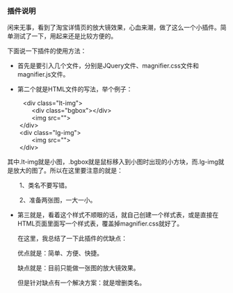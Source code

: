### 插件说明

闲来无事，看到了淘宝详情页的放大镜效果，心血来潮，做了这么一个小插件。简单测试了一下，用起来还是比较方便的。

下面说一下插件的使用方法：

* 首先是要引入几个文件，分别是JQuery文件、magnifier.css文件和magnifier.js文件。

* 第二个就是HTML文件的写法，举个例子：

   &emsp;&emsp;&lt;div class="lt-img"&gt;  
   &emsp;&emsp;&emsp;&emsp;&lt;div class="bgbox"&gt;&lt;/div&gt;  
   &emsp;&emsp;&emsp;&emsp;&lt;img src=""&gt;  
   &emsp;&emsp;&lt;/div&gt;  
   &emsp;&emsp;&lt;div class="lg-img"&gt;  
   &emsp;&emsp;&emsp;&emsp;&lt;img src=""&gt;  
   &emsp;&emsp;&lt;/div&gt;

  其中.lt-img就是小图，.bgbox就是鼠标移入到小图时出现的小方块，而.lg-img就是放大的图了。所以在这里要注意的就是：

  &emsp;&emsp;1、类名不要写错。

  &emsp;&emsp;2、准备两张图，一大一小。

* 第三就是，看着这个样式不顺眼的话，就自己创建一个样式表，或是直接在HTML页面里面写一个样式表，覆盖掉magnifier.css就好了。


  在这里，我总结了一下此插件的优缺点：

  优点就是：简单、方便、快捷。

  缺点就是：目前只能做一张图的放大镜效果。

  但是针对缺点有一个解决方案：就是增删类名。
